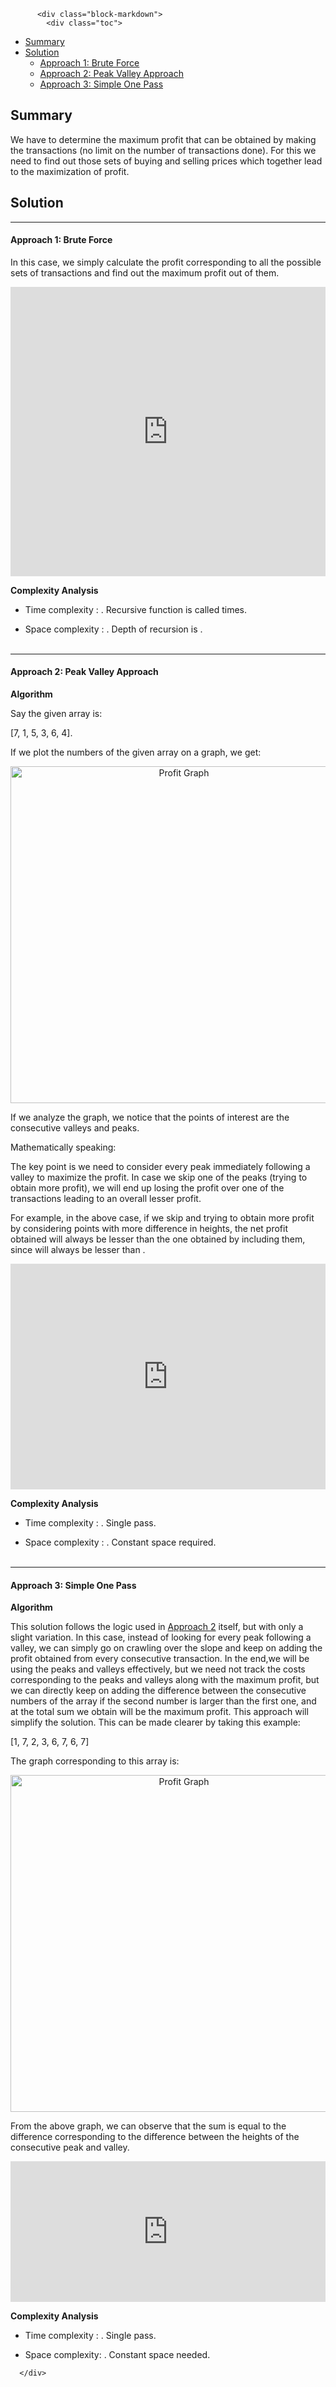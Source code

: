 <div class="article-body">
        
          <div class="block-markdown">
            <div class="toc">
<ul>
<li><a href="#summary">Summary</a></li>
<li><a href="#solution">Solution</a><ul>
<li><a href="#approach-1-brute-force">Approach 1: Brute Force</a></li>
<li><a href="#approach-2-peak-valley-approach">Approach 2: Peak Valley Approach</a></li>
<li><a href="#approach-3-simple-one-pass">Approach 3: Simple One Pass</a></li>
</ul>
</li>
</ul>
</div>
<h2 id="summary">Summary</h2>
<p>We have to determine the maximum profit that can be obtained by making the transactions (no limit on the number of transactions done). For this we need to find out those sets of buying and selling prices which together lead to the maximization of profit.</p>
<h2 id="solution">Solution</h2>
<hr>
<h4 id="approach-1-brute-force">Approach 1: Brute Force</h4>
<p>In this case, we simply calculate the profit corresponding to all the possible sets of transactions and find out the maximum profit out of them.</p>
<iframe src="https://leetcode.com/playground/DQfAGPiL/shared" frameborder="0" width="100%" height="463" name="DQfAGPiL"></iframe>

<p><strong>Complexity Analysis</strong></p>
<ul>
<li>
<p>Time complexity : <script type="math/tex; mode=display">O(n^n)</script>. Recursive function is called <script type="math/tex; mode=display">n^n</script> times.</p>
</li>
<li>
<p>Space complexity : <script type="math/tex; mode=display">O(n)</script>. Depth of recursion is <script type="math/tex; mode=display">n</script>.
<br>
<br></p>
</li>
</ul>
<hr>
<h4 id="approach-2-peak-valley-approach">Approach 2: Peak Valley Approach</h4>
<p><strong>Algorithm</strong></p>
<p>Say the given array is:</p>
<p>[7, 1, 5, 3, 6, 4].</p>
<p>If we plot the numbers of the given array on a graph, we get:</p>
<p align="center"><img alt="Profit Graph" src="https://leetcode.com/media/original_images/122_maxprofit_1.PNG" width="539px"></p>
<p>If we analyze the graph, we notice that the points of interest are the consecutive valleys and peaks.</p>
<p>Mathematically speaking:
<script type="math/tex; mode=display">
Total Profit= \sum_{i}(height(peak_i)-height(valley_i))
</script>
</p>
<p>The key point is we need to consider every peak immediately following a valley to maximize the profit. In case we skip one of the peaks (trying to obtain more profit), we will end up losing the profit over one of the transactions leading to an overall lesser profit.</p>
<p>For example, in the above case, if we skip <script type="math/tex; mode=display">peak_i</script> and <script type="math/tex; mode=display">valley_j</script> trying to obtain more profit by considering points with more difference in heights, the net profit obtained will always be lesser than the one obtained by including them, since <script type="math/tex; mode=display">C</script> will always be lesser than <script type="math/tex; mode=display">A+B</script>.</p>
<iframe src="https://leetcode.com/playground/Yrs8F9na/shared" frameborder="0" width="100%" height="361" name="Yrs8F9na"></iframe>

<p><strong>Complexity Analysis</strong></p>
<ul>
<li>
<p>Time complexity : <script type="math/tex; mode=display">O(n)</script>. Single pass.</p>
</li>
<li>
<p>Space complexity : <script type="math/tex; mode=display">O(1)</script>. Constant space required.
<br>
<br></p>
</li>
</ul>
<hr>
<h4 id="approach-3-simple-one-pass">Approach 3: Simple One Pass</h4>
<p><strong>Algorithm</strong></p>
<p>This solution follows the logic used in <a href="#approach-2-peak-valley-approach">Approach 2</a> itself, but with only a slight variation. In this case, instead of looking for every peak following a valley, we can simply go on crawling over the slope and keep on adding the profit obtained from every consecutive transaction. In the end,we will be using the peaks and valleys effectively, but we need not track the costs corresponding to the peaks and valleys along with the maximum profit, but we can directly keep on adding the difference between the consecutive numbers of the array if the second number is larger than the first one, and at the total sum we obtain will be the maximum profit. This approach will simplify the solution.
This can be made clearer by taking this example:</p>
<p>[1, 7, 2, 3, 6, 7, 6, 7]</p>
<p>The graph corresponding to this array is:</p>
<p align="center"><img alt="Profit Graph" src="https://leetcode.com/media/original_images/122_maxprofit_2.PNG" width="539px"></p>
<p>From the above graph, we can observe that the sum <script type="math/tex; mode=display">A+B+C</script> is equal to the difference <script type="math/tex; mode=display">D</script> corresponding to the difference between the heights of the consecutive peak and valley.</p>
<iframe src="https://leetcode.com/playground/ppWUGTaj/shared" frameborder="0" width="100%" height="225" name="ppWUGTaj"></iframe>

<p><strong>Complexity Analysis</strong></p>
<ul>
<li>
<p>Time complexity : <script type="math/tex; mode=display">O(n)</script>. Single pass.</p>
</li>
<li>
<p>Space complexity: <script type="math/tex; mode=display">O(1)</script>. Constant space needed.</p>
</li>
</ul>
          </div>
        
      </div>